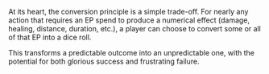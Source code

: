 At its heart, the conversion principle is a simple trade-off. For nearly any action that requires an EP spend to produce a numerical effect (damage, healing, distance, duration, etc.), a player can choose to convert some or all of that EP into a dice roll.

This transforms a predictable outcome into an unpredictable one, with the potential for both glorious success and frustrating failure.
